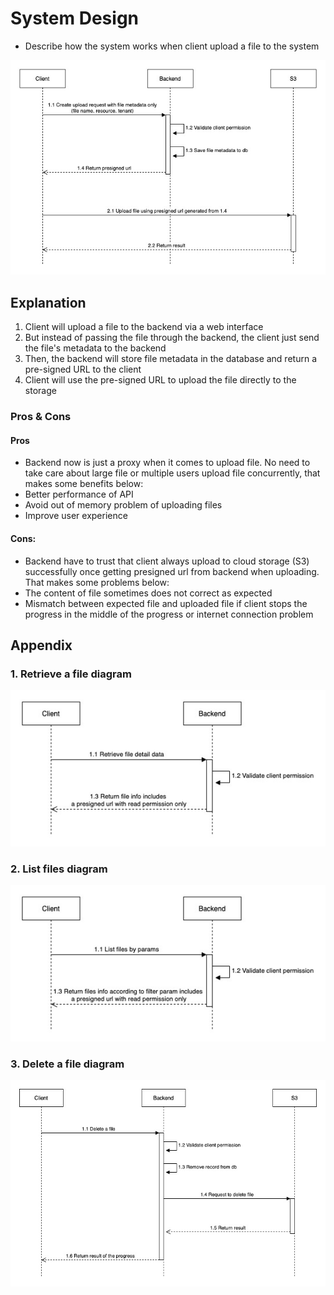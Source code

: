 # System Design
- Describe how the system works when client upload a file to the system

![alt text](images/upload.jpg)

## Explanation
1. Client will upload a file to the backend via a web interface
2. But instead of passing the file through the backend, the client just send the file's metadata to the backend
3. Then, the backend will store file metadata in the database and return a pre-signed URL to the client
4. Client will use the pre-signed URL to upload the file directly to the storage

### Pros & Cons

#### Pros


- Backend now is just a proxy when it comes to upload file. No need to take care about large file or multiple users upload file concurrently, that makes some benefits below:
- Better performance of API
- Avoid out of memory problem of uploading files
- Improve user experience

#### Cons:

- Backend have to trust that client always upload to cloud storage (S3) successfully once getting presigned url from backend when uploading. That makes some problems below:
- The content of file sometimes does not correct as expected
- Mismatch between expected file and uploaded file if client stops the progress in the middle of the progress or internet connection problem


## Appendix
### 1. Retrieve a file diagram
![alt text](images/retrieve.jpg)

### 2. List files diagram
![alt text](images/list.jpg)

### 3. Delete a file diagram
![alt text](images/delete.jpg)

